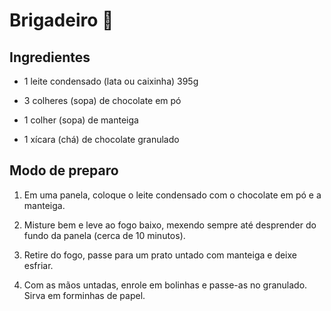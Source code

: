 # Brigadeiro :chocolate_bar:



## Ingredientes

* 1 leite condensado (lata ou caixinha) 395g

 * 3 colheres (sopa) de chocolate em pó
 * 1 colher (sopa) de manteiga
 * 1 xícara (chá) de chocolate granulado



## Modo de preparo

 1. Em uma panela, coloque o leite condensado com o chocolate em pó e a manteiga.

 2. Misture bem e leve ao fogo baixo, mexendo sempre até desprender do fundo da panela (cerca de 10 minutos).

 3. Retire do fogo, passe para um prato untado com manteiga e deixe esfriar.

 4. Com as mãos untadas, enrole em bolinhas e passe-as no granulado. Sirva em forminhas de papel.